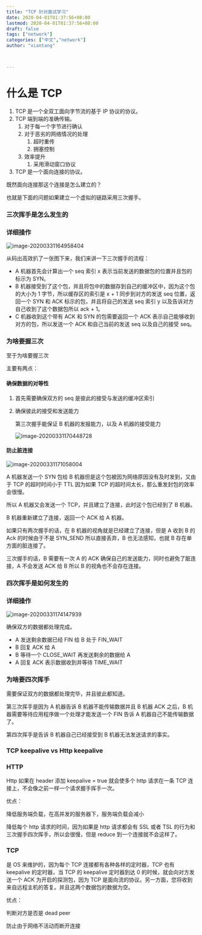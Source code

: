 ```yaml
---
title: "TCP 针对面试学习"
date: 2020-04-01T01:37:56+08:00
lastmod: 2020-04-01T01:37:56+08:00
draft: false
tags: ["network"]
categories: ["中文","network"]
author: "xiantang"



---
```




# 什么是 TCP

1. TCP 是一个全双工面向字节流的基于 IP 协议的协议。
2. TCP 端到端的准确传输。
   1. 对于每一个字节进行确认
   2. 对于恶劣的网络情况的处理
      1. 超时重传
      2. 拥塞控制
   3. 效率提升
      1. 采用滑动窗口协议
3. TCP 是一个面向连接的协议。

既然面向连接那这个连接是怎么建立的？

也就是下面的问题如果建立一个虚拟的链路采用三次握手。

### 三次挥手是怎么发生的

### 详细操作

![image-20200331164958404](https://tva1.sinaimg.cn/large/00831rSTly1gde7c4z6xrj30wn0u0tal.jpg)

从码出高效扒了一张图下来，我们来讲一下三次握手的流程：

* A 机器首先会计算出一个 seq 索引 x 表示当前发送的数据包的位置并且包的标示为 SYN。
* B 机器接受到了这个包，并且将包中的数据存到自己的缓冲区中，因为这个包的大小为 1 字节，所以缓存区的索引是 x + 1 同步到对方的发送 seq 位置，返回一个 SYN 和 ACK 标示的包，并且将自己的发送 seq 索引 y 以及告诉对方自己收到了这个数据包所以 ack + 1。
* C 机器收到这个带有 ACK 和 SYN 的包需要返回一个 ACK 表示自己能够收到对方的包，所以发送一个 ACK 和自己当前的发送 seq 以及自己的接受 seq。

### 为啥要握三次

至于为啥要握三次

主要有两点：

#### 确保数据的对等性

1. 首先需要确保双方的 seq 是彼此的接受与发送的缓冲区索引

2. 确保彼此的接受和发送能力

   第三次握手能保证 B 机器的发报能力，以及 A 机器的接受能力

   ![image-20200331170448728](https://tva1.sinaimg.cn/large/00831rSTly1gde7c5z93tj316y0d6ju3.jpg)

#### 防止脏连接

![image-20200331171058004](https://tva1.sinaimg.cn/large/00831rSTly1gde7c5ma90j30u00yidiz.jpg)

A 机器发送一个 SYN 包给 B 机器但是这个包被因为网络原因没有及时发到，又由于 TCP 的超时时间小于 TTL 因为如果 TCP 的超时间太长，那么重发封包的效率会很慢。

所以 A 机器又会发送一个 TCP，并且建立了连接，此时这个包已经到了 B 机器。

B 机器重新建立了连接，返回一个 ACK 给 A 机器。

如果只有两次握手的话，在 B 机器的视角就是已经建立了连接，但是 A 收到 B 的 Ack 的时候由于不是 SYN_SEND 所以直接丢弃，B 也无法感知，也就 B 存在单方面的脏连接了。

三次握手的话，B 需要有一次 A 的 ACK 确保自己的发送能力，同时也避免了脏连接，A 不会发送 ACK 给 B 所以 B 的视角也不会存在连接。



### 四次挥手是如何发生的

### 详细操作

![image-20200331174147939](https://tva1.sinaimg.cn/large/00831rSTly1gde7c6fwquj30v90u0di1.jpg)

确保双方的数据都处理完成。

* A 发送剩余数据已经 FIN 给 B 处于 FIN_WAIT 
* B 回复 ACK 给 A
* B 等待一个 CLOSE_WAIT 再发送剩余的数据给 A
* A 回复 ACK 表示数据收到并等待 TIME_WAIT



### 为啥要四次挥手

需要保证双方的数据都处理完毕，并且彼此都知道。

第三次挥手是因为 A 机器告诉 B 机器不能传输数据并且 B 机器 ACK 之后，B 机器需要等待应用程序做一个处理才能发送一个 FIN 告诉 A 机器自己不能传输数据了。

第四次挥手是告诉 B 机器自己已经接受到 B 机器无法发送请求的事实。



### TCP keepalive vs Http keepalive

### HTTP

Http 如果在 header 添加 keepalive = true 就会使多个 http 请求在一条 TCP 连接上，不会像之前一样一个请求握手挥手一次。

优点：

降低服务端负载，在高并发的服务器下，服务端负载会减小

降低每个 http 请求的时间，因为如果是 http 请求都会有 SSL 或者 TSL 的行为和三次握手四次挥手，所以会很慢，但是 reduce 到一个连接就不会这样了。

### TCP

是 OS 来维护的，因为每个 TCP 连接都有各种各样的定时器，TCP 也有 keepalive 的定时器，当 TCP 的 keepalive 定时器到达 0 的时候，就会向对方发送一个 ACK 为开启的探测包，因为 TCP 是面向流的协议。另一方面，您将收到来自远程主机的答复。并且这两个数据包的数据为空。

优点：

判断对方是否是 dead peer

防止由于网络不活动而断开连接